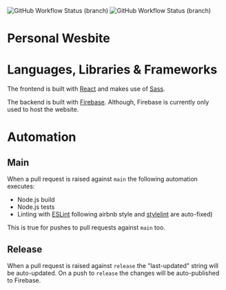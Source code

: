 ![GitHub Workflow Status (branch)](https://img.shields.io/github/workflow/status/KAHLYM/personal-website/Node.js/main?label=Node.js%20Build&logo=Node.js&style=for-the-badge)
![GitHub Workflow Status (branch)](https://img.shields.io/github/workflow/status/KAHLYM/personal-website/Node.js/main?label=Lint%20Check&logo=Sass&style=for-the-badge)

# Personal Wesbite

# Languages, Libraries & Frameworks

The frontend is built with [React](https://reactjs.org/) and makes use of [Sass](https://sass-lang.com/).

The backend is built with [Firebase](https://firebase.google.com/). Although, Firebase is currently only used to host the website.

# Automation

## Main

When a pull request is raised against `main` the following automation executes:
* Node.js build
* Node.js tests
* Linting with [ESLint](https://eslint.org/) following airbnb style and [stylelint](https://stylelint.io/) are auto-fixed)
  
This is true for pushes to pull requests against `main` too.

## Release

When a pull request is raised against `release` the "last-updated" string will be auto-updated. On a push to `release` the changes will be auto-published to Firebase.